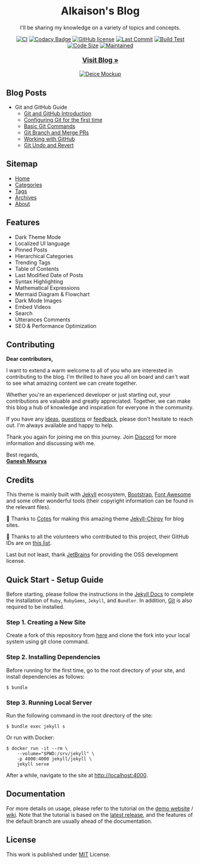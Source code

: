 <div align="center">

  # Alkaison's Blog

  I'll be sharing my knowledge on a variety of topics and concepts.

  [![CI](https://github.com/alkaison/alkaison.github.io/actions/workflows/ci.yml/badge.svg)](https://github.com/alkaison/alkaison.github.io/actions/workflows/ci.yml "CI")
  [![Codacy Badge](https://app.codacy.com/project/badge/Grade/4e556876a3c54d5e8f2d2857c4f43894 "Codacy Badge")](https://github.com/Alkaison/Alkaison.github.io/)
  [![GitHub license](https://img.shields.io/github/license/alkaison/alkaison.github.io.svg)](https://github.com/alkaison/alkaison.github.io/blob/master/LICENSE "GitHub license")
  [![Last Commit](https://img.shields.io/github/last-commit/Alkaison/Alkaison.github.io)](https://github.com/Alkaison/Alkaison.github.io)
  [![Build Test](https://img.shields.io/github/actions/workflow/status/Alkaison/Alkaison.github.io/jekyll.yml)](https://github.com/Alkaison/Alkaison.github.io/)
  [![Code Size](https://img.shields.io/github/languages/code-size/Alkaison/Alkaison.github.io)](https://github.com/Alkaison/Alkaison.github.io/)
  [![Maintained](https://img.shields.io/badge/Maintained-Yes-green)](https://github.com/Alkaison/Alkaison.github.io/)

  <h4><a href="https://alkaison.github.io" style="font-size:17.5px; target="_blank" title="Alkaisons Blog">Visit Blog »</a></h4>
  <!-- Created from Site: https://responsivemockups.com/ -->
  <!-- Hosted at Site: https://postimages.org/ -->
  <!--  Image Background Remover: High Quality: https://remove.photos/remove-background ; https://www.erase.bg/upload -->
  
  [![Deice Mockup](https://i.postimg.cc/Wp7hPPVn/true2-Ig519z-Y4b-transformed.png)](https://alkaison.github.io/ "Blog Image")

</div>

## Blog Posts 

- Git and GitHub Guide 
   - [Git and GitHub Introduction](https://alkaison.github.io/posts/git-and-github-introduction/ "Git and GitHub Introduction")
   - [Configuring Git for the first time](https://alkaison.github.io/posts/configure-git-first-time/ "Configuring Git for the first time")
   - [Basic Git Commands](https://alkaison.github.io/posts/basic-git-commands/ "Basic Git Commands")
   - [Git Branch and Merge PRs](https://alkaison.github.io/posts/git-branching/ "Git Branch and Merge PRs")
   - [Working with GitHub](https://alkaison.github.io/posts/working-with-github/ "Working with GitHub")
   - [Git Undo and Revert](https://alkaison.github.io/posts/git-undo-and-revert/ "Git Undo and Revert")

## Sitemap

- [Home](https://alkaison.github.io/ "Home")
- [Categories](https://alkaison.github.io/categories/ "Categories")
- [Tags](https://alkaison.github.io/tags/ "Tags")
- [Archives](https://alkaison.github.io/archives/ "Archives")
- [About](https://alkaison.github.io/about/ "About")

## Features

- Dark Theme Mode
- Localized UI language
- Pinned Posts
- Hierarchical Categories
- Trending Tags
- Table of Contents
- Last Modified Date of Posts
- Syntax Highlighting
- Mathematical Expressions
- Mermaid Diagram & Flowchart
- Dark Mode Images
- Embed Videos
- Search
- Utterances Comments
- SEO & Performance Optimization

## Contributing 

**Dear contributors,**

I want to extend a warm welcome to all of you who are interested in contributing to the blog. I'm thrilled to have you all on board and can't wait to see what amazing content we can create together.

Whether you're an experienced developer or just starting out, your contributions are valuable and greatly appreciated. Together, we can make this blog a hub of knowledge and inspiration for everyone in the community.

If you have any [ideas](https://github.com/Alkaison/Alkaison.github.io/issues/new?assignees=&labels=enhancement&template=feature_request.md "ideas"), [questions](https://github.com/Alkaison/Alkaison.github.io/issues/new?assignees=&labels=question&template=question.md  "questions") or [feedback](https://github.com/Alkaison/Alkaison.github.io/issues/new  "feedback"), please don't hesitate to reach out. I'm always available and happy to help.

Thank you again for joining me on this journey. Join [Discord](https://discord.gg/dF4PHxbHpA "Discord Server") for more information and discussing with me.

Best regards,<br>
[**Ganesh Mourya**](https://linkedin.com/in/alkaison  "Ganesh Mourya")

## Credits

This theme is mainly built with [Jekyll](https://jekyllrb.com/ "Jekyll") ecosystem, [Bootstrap](https://getbootstrap.com/ "Bootstrap"), [Font Awesome](https://fontawesome.com/  "Font Awesome") and some other wonderful tools (their copyright information can be found in the relevant files).

:tada: Thanks to [Cotes](https://github.com/cotes2020  "Cotes") for making this amazing theme [Jekyll-Chirpy](https://github.com/cotes2020/jekyll-theme-chirpy/ "Jekyll-Chirpy") for blog sites. 

:tada: Thanks to all the volunteers who contributed to this project, their GitHub IDs are on [this list](https://github.com/cotes2020/jekyll-theme-chirpy/graphs/contributors "All contributors").

Last but not least, thank [JetBrains](https://www.jetbrains.com/?from=jekyll-theme-chirpy/ "JetBrains") for providing the OSS development license.

## Quick Start - Setup Guide

Before starting, please follow the instructions in the [Jekyll Docs](https://jekyllrb.com/docs/installation/  "Jekyll Docs") to complete the installation of `Ruby`, `RubyGems`, `Jekyll`, and `Bundler`. In addition, [Git](https://git-scm.com/  "Git") is also required to be installed.

### Step 1. Creating a New Site

Create a fork of this repository from [here](https://github.com/Alkaison/Alkaison.github.io/fork  "Fork") and clone the fork into your local system using git clone command.

### Step 2. Installing Dependencies

Before running for the first time, go to the root directory of your site, and install dependencies as follows:

```console
$ bundle
```

### Step 3. Running Local Server

Run the following command in the root directory of the site:

```console
$ bundle exec jekyll s
```

Or run with Docker:

```console
$ docker run -it --rm \
    --volume="$PWD:/srv/jekyll" \
    -p 4000:4000 jekyll/jekyll \
    jekyll serve
```

After a while, navigate to the site at <http://localhost:4000>.

## Documentation

For more details on usage, please refer to the tutorial on the [demo website](https://cotes2020.github.io/chirpy-demo/) / [wiki](https://github.com/cotes2020/jekyll-theme-chirpy/wiki). Note that the tutorial is based on the [latest release](https://github.com/cotes2020/jekyll-theme-chirpy/releases/latest), and the features of the default branch are usually ahead of the documentation.

## License

This work is published under [MIT](https://github.com/Alkaison/Alkaison.github.io/blob/main/LICENSE "MIT License") License.
